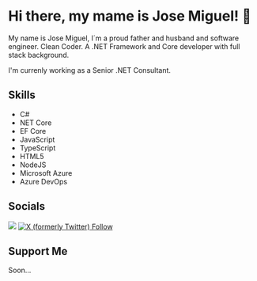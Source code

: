 # Hi there, my mame is Jose Miguel! 👋

My name is Jose Miguel, I´m a proud father and husband and software engineer. Clean Coder. A .NET Framework and Core developer with full stack background.

I'm currenly working as a Senior .NET Consultant.

<!--
**jmmoyadev/jmmoyadev** is a ✨ _special_ ✨ repository because its `README.md` (this file) appears on your GitHub profile.

Here are some ideas to get you started:

- 🔭 I’m currently working on ...
- 🌱 I’m currently learning ...
- 👯 I’m looking to collaborate on ...
- 🤔 I’m looking for help with ...
- 💬 Ask me about ...
- 📫 How to reach me: ...
- 😄 Pronouns: ...
- ⚡ Fun fact: ...
-->

## Skills
- C#
- NET Core
- EF Core
- JavaScript
- TypeScript
- HTML5
- NodeJS
- Microsoft Azure
- Azure DevOps

## Socials
<p>
  <a href="https://linkedin.com/in/jmmoyadev" target="_blank"><img src="https://img.shields.io/badge/-LinkedIn-0a66c2?logo=linkedin&logoColor=white"/></a>
  <a href="https://twitter.com/jmmoyadev" target="_blank"><img alt="X (formerly Twitter) Follow" src="https://img.shields.io/twitter/follow/jmmoyadev"></a>
</p>



## Support Me
Soon...

